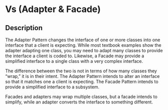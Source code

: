 # Vs (Adapter & Facade)

## Description

The Adapter Pattern changes the interface of one or more classes into one interface that a client is expecting. While most textbook examples show the adapter adapting one class, you may need to adapt many classes to provide the interface a client is coded to. Likewise, a Facade may provide a simplified interface to a single class with a very complex interface.

The difference between the two is not in terms of how many classes they “wrap,” it is in their intent. The Adapter Pattern intends to alter an interface so that it matches one a client is expecting. The Facade Pattern intends to provide a simplified interface to a subsystem.

Facades and adapters may wrap multiple classes, but a facade intends to simplify, while an adapter converts the interface to something different.

